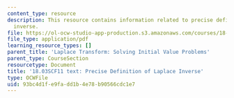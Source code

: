 ```yaml
---
content_type: resource
description: This resource contains information related to precise definition of laplace
  inverse.
file: https://ol-ocw-studio-app-production.s3.amazonaws.com/courses/18-03sc-differential-equations-fall-2011/93bc4d1fe9fadd1b4e78b90566cdc1e7_MIT18_03SCF11_s29_2text.pdf
file_type: application/pdf
learning_resource_types: []
parent_title: 'Laplace Transform: Solving Initial Value Problems'
parent_type: CourseSection
resourcetype: Document
title: '18.03SCF11 text: Precise Definition of Laplace Inverse'
type: OCWFile
uid: 93bc4d1f-e9fa-dd1b-4e78-b90566cdc1e7
---
```


